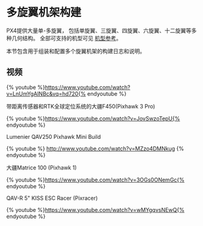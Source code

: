 # 多旋翼机架构建

PX4提供大量单-多旋翼， 包括单旋翼、三旋翼、四旋翼、六旋翼、十二旋翼等多种几何结构。 全部可支持的机型可见 [机型参考](../airframes/airframe_reference.md#copter)。

本节包含用于组装和配置多个旋翼机架的构建日志和说明。

## 视频

{% youtube %}https://www.youtube.com/watch?v=LnUmYgAINBc&vq=hd720{% endyoutube %}

带距离传感器和RTK全球定位系统的大疆F450(Pixhawk 3 Pro)

{% youtube %}https://www.youtube.com/watch?v=JovSwzoTepU{% endyoutube %}

Lumenier QAV250 Pixhawk Mini Build

{% youtube %} http://www.youtube.com/watch?v=MZzo4DMNkug {% endyoutube %}

大疆Matrice 100 (Pixhawk 1)

{% youtube %}https://www.youtube.com/watch?v=3OGs0ONemGc{% endyoutube %}

QAV-R 5" KISS ESC Racer (Pixracer)

{% youtube %}https://www.youtube.com/watch?v=wMYgqvsNEwQ{% endyoutube %}